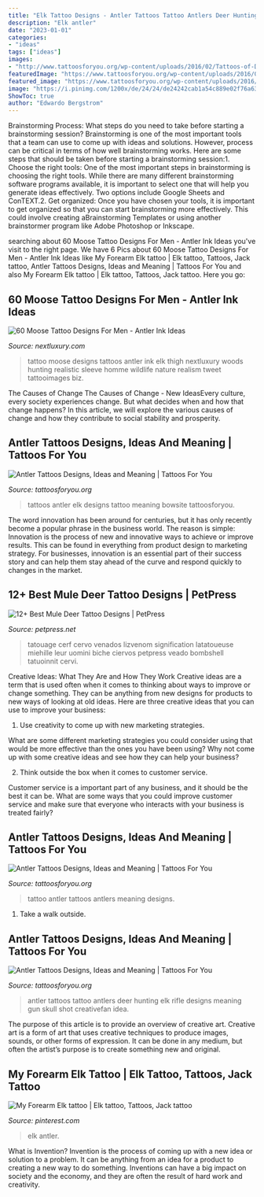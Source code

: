 ```yaml
---
title: "Elk Tattoo Designs - Antler Tattoos Tattoo Antlers Deer Hunting Elk Rifle Designs Meaning Gun Skull Shot Creativefan Idea"
description: "Elk antler"
date: "2023-01-01"
categories:
- "ideas"
tags: ["ideas"]
images:
- "http://www.tattoosforyou.org/wp-content/uploads/2016/02/Tattoos-of-Deer-Antlers.jpg"
featuredImage: "https://www.tattoosforyou.org/wp-content/uploads/2016/02/Antlers-Tattoo.jpg"
featured_image: "https://www.tattoosforyou.org/wp-content/uploads/2016/02/Elk-Antler-Tattoos.jpg"
image: "https://i.pinimg.com/1200x/de/24/24/de24242cab1a54c889e02f76a638ace2.jpg"
ShowToc: true
author: "Edwardo Bergstrom"
---
```



Brainstorming Process: What steps do you need to take before starting a brainstorming session?
Brainstorming is one of the most important tools that a team can use to come up with ideas and solutions. However, process can be critical in terms of how well brainstorming works. Here are some steps that should be taken before starting a brainstorming session:1. Choose the right tools: One of the most important steps in brainstorming is choosing the right tools. While there are many different brainstorming software programs available, it is important to select one that will help you generate ideas effectively. Two options include Google Sheets and ConTEXT.2. Get organized: Once you have chosen your tools, it is important to get organized so that you can start brainstorming more effectively. This could involve creating aBrainstorming Templates or using another brainstormer program like Adobe Photoshop or Inkscape.
	

		
searching about 60 Moose Tattoo Designs For Men - Antler Ink Ideas you've visit to the right page. We have 6 Pics about 60 Moose Tattoo Designs For Men - Antler Ink Ideas like My Forearm Elk tattoo | Elk tattoo, Tattoos, Jack tattoo, Antler Tattoos Designs, Ideas and Meaning | Tattoos For You and also My Forearm Elk tattoo | Elk tattoo, Tattoos, Jack tattoo. Here you go:
		
    
## 60 Moose Tattoo Designs For Men - Antler Ink Ideas

<img loading=lazy src="http://nextluxury.com/wp-content/uploads/man-with-tattoo-of-moose-on-thigh-of-leg.jpg" onerror="this.onerror=null;this.src='https://tse4.mm.bing.net/th?id=OIP.ViDXpWgtBb5ZMSdsccFG9QHaHZ&amp;pid=15.1';" alt="60 Moose Tattoo Designs For Men - Antler Ink Ideas">

_Source: nextluxury.com_

>tattoo moose designs tattoos antler ink elk thigh nextluxury woods hunting realistic sleeve homme wildlife nature realism tweet tattooimages biz. 

	

The Causes of Change
The Causes of Change - New IdeasEvery culture, every society experiences change. But what decides when and how that change happens? In this article, we will explore the various causes of change and how they contribute to social stability and prosperity.

    
## Antler Tattoos Designs, Ideas And Meaning | Tattoos For You

<img loading=lazy src="https://www.tattoosforyou.org/wp-content/uploads/2016/02/Elk-Antler-Tattoos.jpg" onerror="this.onerror=null;this.src='https://tse3.mm.bing.net/th?id=OIP.KDTuOrs8by0Rndn6befmaAHaFe&amp;pid=15.1';" alt="Antler Tattoos Designs, Ideas and Meaning | Tattoos For You">

_Source: tattoosforyou.org_

>tattoos antler elk designs tattoo meaning bowsite tattoosforyou. 

	

The word innovation has been around for centuries, but it has only recently become a popular phrase in the business world. The reason is simple: Innovation is the process of new and innovative ways to achieve or improve results. This can be found in everything from product design to marketing strategy. For businesses, innovation is an essential part of their success story and can help them stay ahead of the curve and respond quickly to changes in the market.

    
## 12+ Best Mule Deer Tattoo Designs | PetPress

<img loading=lazy src="https://petpress.net/wp-content/uploads/2020/04/mule-deer-tattoo-back.jpg" onerror="this.onerror=null;this.src='https://tse4.mm.bing.net/th?id=OIP.2jbg93KcTVfxWAwcVhVaqAHaHa&amp;pid=15.1';" alt="12+ Best Mule Deer Tattoo Designs | PetPress">

_Source: petpress.net_

>tatouage cerf cervo venados lizvenom signification latatoueuse miehille leur uomini biche ciervos petpress veado bombshell tatuoinnit cervi. 

	

Creative Ideas: What They Are and How They Work
Creative ideas are a term that is used often when it comes to thinking about ways to improve or change something. They can be anything from new designs for products to new ways of looking at old ideas. Here are three creative ideas that you can use to improve your business:
1) Use creativity to come up with new marketing strategies.

What are some different marketing strategies you could consider using that would be more effective than the ones you have been using? Why not come up with some creative ideas and see how they can help your business?

2) Think outside the box when it comes to customer service.

Customer service is a important part of any business, and it should be the best it can be. What are some ways that you could improve customer service and make sure that everyone who interacts with your business is treated fairly?

    
## Antler Tattoos Designs, Ideas And Meaning | Tattoos For You

<img loading=lazy src="https://www.tattoosforyou.org/wp-content/uploads/2016/02/Antlers-Tattoo.jpg" onerror="this.onerror=null;this.src='https://tse1.mm.bing.net/th?id=OIP.d_W1k2FE9Bp0LOAhMMTtZwHaJI&amp;pid=15.1';" alt="Antler Tattoos Designs, Ideas and Meaning | Tattoos For You">

_Source: tattoosforyou.org_

>tattoo antler tattoos antlers meaning designs. 

	

1. Take a walk outside.

    
## Antler Tattoos Designs, Ideas And Meaning | Tattoos For You

<img loading=lazy src="http://www.tattoosforyou.org/wp-content/uploads/2016/02/Tattoos-of-Deer-Antlers.jpg" onerror="this.onerror=null;this.src='https://tse3.mm.bing.net/th?id=OIP.DmcTZoW9uu-8LiMJEicpRQHaJ6&amp;pid=15.1';" alt="Antler Tattoos Designs, Ideas and Meaning | Tattoos For You">

_Source: tattoosforyou.org_

>antler tattoos tattoo antlers deer hunting elk rifle designs meaning gun skull shot creativefan idea. 

	

The purpose of this article is to provide an overview of creative art.
Creative art is a form of art that uses creative techniques to produce images, sounds, or other forms of expression. It can be done in any medium, but often the artist’s purpose is to create something new and original.

    
## My Forearm Elk Tattoo | Elk Tattoo, Tattoos, Jack Tattoo

<img loading=lazy src="https://i.pinimg.com/1200x/de/24/24/de24242cab1a54c889e02f76a638ace2.jpg" onerror="this.onerror=null;this.src='https://tse1.mm.bing.net/th?id=OIP.oAi4iWDJTvwdBcl9S3thZwHaHa&amp;pid=15.1';" alt="My Forearm Elk tattoo | Elk tattoo, Tattoos, Jack tattoo">

_Source: pinterest.com_

>elk antler. 

	

What is Invention?
Invention is the process of coming up with a new idea or solution to a problem. It can be anything from an idea for a product to creating a new way to do something. Inventions can have a big impact on society and the economy, and they are often the result of hard work and creativity.

